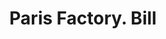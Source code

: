 ---
doi: 10.7916/D8960VKV
date_other: '1910'
date_other_textual: '1910'
form: printed ephemera
genre:
- Invoices
name:
- Paris Factory
object_in_context_url: https://biggert.cul.columbia.edu/items/view/ave_biggert_00655
subject_hierarchical_geographic:
- Minneapolis, Minnesota, United States
subject_name:
- Paris Factory
title: Paris Factory. Bill
sort_title: Paris Factory. Bill
call_number: ave_biggert_00655
coordinates:
- 44.983333333333334,-93.26666666666667
pid: ave_biggert_00655
identifiers: ave_biggert_00655
thumbnail: https://derivativo-3.library.columbia.edu/iiif/2/ldpd:345691/full/!256,256/0/native.jpg
permalink: /biggert/ave_biggert_00655/
layout: iiif-image-page
---